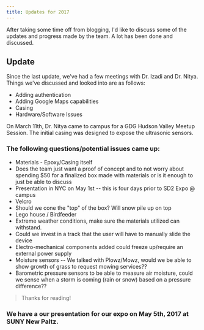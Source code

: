 ```yaml
---
title: Updates for 2017
---
```



After taking some time off from blogging, I'd like to discuss some of the updates and progress made by the team.  A lot has been done and discussed.

## Update
Since the last update, we've had a few meetings with Dr. Izadi and Dr. Nitya.  Things we've discussed and looked into are as follows:
* Adding authentication
* Adding Google Maps capabilities
* Casing
* Hardware/Software Issues

On March 11th, Dr. Nitya came to campus for a GDG Hudson Valley Meetup Session.  The initial casing was designed to expose the ultrasonic sensors.


### The following questions/potential issues came up:
- Materials - Epoxy/Casing itself
- Does the team just want a proof of concept and to not worry about spending $50 for a finalized box made with materials or is it enough to just be able to discuss
- Presentation in NYC on May 1st -- this is four days prior to SD2 Expo @ campus
- Velcro 
- Should we cone the "top" of the box? Will snow pile up on top
- Lego house / Birdfeeder
- Extreme weather conditions, make sure the materials utilized can withstand.
- Could we invest in a track that the user will have to manually slide the device
- Electro-mechanical components added could freeze up/require an external power supply
- Moisture sensors -- We talked with Plowz/Mowz, would we be able to show growth of grass to request mowing services??
- Barometric pressure sensors to be able to measure air moisture, could we sense when a storm is coming (rain or snow) based on a pressure difference??


> Thanks for reading!

### We have a our presentation for our expo on May 5th, 2017 at SUNY New Paltz.
